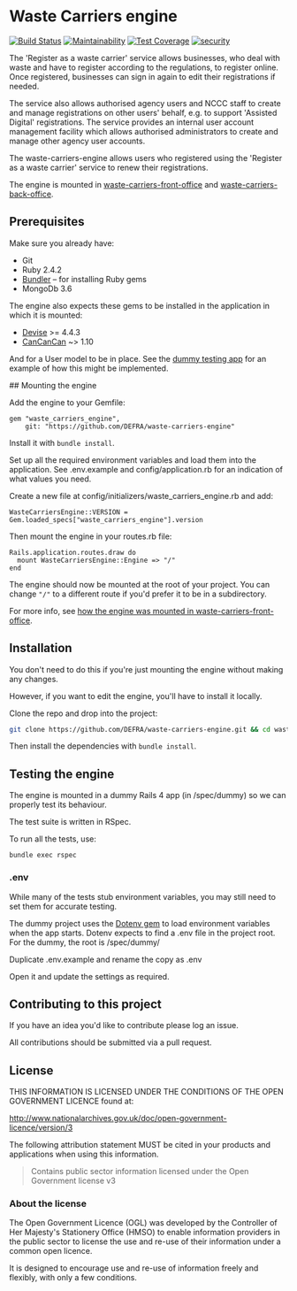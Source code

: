 # Waste Carriers engine

[![Build Status](https://travis-ci.com/DEFRA/waste-carriers-engine.svg?branch=master)](https://travis-ci.com/DEFRA/waste-carriers-engine)
[![Maintainability](https://api.codeclimate.com/v1/badges/2fee55bc96a9c8942729/maintainability)](https://codeclimate.com/github/DEFRA/waste-carriers-engine/maintainability)
[![Test Coverage](https://api.codeclimate.com/v1/badges/2fee55bc96a9c8942729/test_coverage)](https://codeclimate.com/github/DEFRA/waste-carriers-engine/test_coverage)
[![security](https://hakiri.io/github/DEFRA/waste-carriers-engine/master.svg)](https://hakiri.io/github/DEFRA/waste-carriers-engine/master)

The 'Register as a waste carrier' service allows businesses, who deal with waste and have to register according to the regulations, to register online. Once registered, businesses can sign in again to edit their registrations if needed.

The service also allows authorised agency users and NCCC staff to create and manage registrations on other users' behalf, e.g. to support 'Assisted Digital' registrations. The service provides an internal user account management facility which allows authorised administrators to create and manage other agency user accounts.

The waste-carriers-engine allows users who registered using the 'Register as a waste carrier' service to renew their registrations.

The engine is mounted in [waste-carriers-front-office](https://github.com/DEFRA/waste-carriers-front-office) and [waste-carriers-back-office](https://github.com/DEFRA/waste-carriers-back-office).

## Prerequisites

Make sure you already have:

- Git
- Ruby 2.4.2
- [Bundler](http://bundler.io/) – for installing Ruby gems
- MongoDb 3.6

The engine also expects these gems to be installed in the application in which it is mounted:

- [Devise](https://github.com/plataformatec/devise/) >= 4.4.3
- [CanCanCan](https://github.com/CanCanCommunity/cancancan) ~> 1.10

And for a User model to be in place. See the [dummy testing app](https://github.com/DEFRA/waste-carriers-engine/tree/master/spec/dummy) for an example of how this might be implemented.

## Mounting the engine

Add the engine to your Gemfile:

```
gem "waste_carriers_engine",
    git: "https://github.com/DEFRA/waste-carriers-engine"
```

Install it with `bundle install`.

Set up all the required environment variables and load them into the application. See .env.example and config/application.rb for an indication of what values you need.

Create a new file at config/initializers/waste_carriers_engine.rb and add:

```
WasteCarriersEngine::VERSION = Gem.loaded_specs["waste_carriers_engine"].version
```

Then mount the engine in your routes.rb file:

```
Rails.application.routes.draw do
  mount WasteCarriersEngine::Engine => "/"
end
```

The engine should now be mounted at the root of your project. You can change `"/"` to a different route if you'd prefer it to be in a subdirectory.

For more info, see [how the engine was mounted in waste-carriers-front-office](https://github.com/DEFRA/waste-carriers-front-office/pull/2).

## Installation

You don't need to do this if you're just mounting the engine without making any changes.

However, if you want to edit the engine, you'll have to install it locally.

Clone the repo and drop into the project:

```bash
git clone https://github.com/DEFRA/waste-carriers-engine.git && cd waste-carriers-engine`
```

Then install the dependencies with `bundle install`.

## Testing the engine

The engine is mounted in a dummy Rails 4 app (in /spec/dummy) so we can properly test its behaviour.

The test suite is written in RSpec.

To run all the tests, use:

`bundle exec rspec`

### .env

While many of the tests stub environment variables, you may still need to set them for accurate testing.

The dummy project uses the [Dotenv gem](https://github.com/bkeepers/dotenv) to load environment variables when the app starts. Dotenv expects to find a .env file in the project root. For the dummy, the root is /spec/dummy/

Duplicate .env.example and rename the copy as .env

Open it and update the settings as required.

## Contributing to this project

If you have an idea you'd like to contribute please log an issue.

All contributions should be submitted via a pull request.

## License

THIS INFORMATION IS LICENSED UNDER THE CONDITIONS OF THE OPEN GOVERNMENT LICENCE found at:

http://www.nationalarchives.gov.uk/doc/open-government-licence/version/3

The following attribution statement MUST be cited in your products and applications when using this information.

> Contains public sector information licensed under the Open Government license v3

### About the license

The Open Government Licence (OGL) was developed by the Controller of Her Majesty's Stationery Office (HMSO) to enable information providers in the public sector to license the use and re-use of their information under a common open licence.

It is designed to encourage use and re-use of information freely and flexibly, with only a few conditions.
